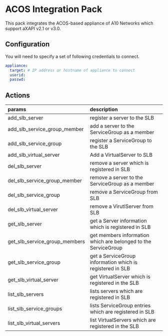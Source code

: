 # ACOS Integration Pack
This pack integrates the ACOS-based appliance of A10 Networks which support aXAPI v2.1 or v3.0.

## Configuration
You will need to specify a set of following credentials to connect.

```yaml
appliance:
  target: # IP address or hostname of appliance to connect
  userid:
  passwd:
```

## Actions
| params                        | description                                                     |
|:------------------------------|:----------------------------------------------------------------|
| add_slb_server                | register a server to the SLB                                    |
| add_slb_service_group_member  | add a server to the ServiceGroup as a member                    |
| add_slb_service_group         | register a ServiceGroup to the SLB                              |
| add_slb_virtual_server        | Add a VirtualServer to SLB                                      |
| del_slb_server                | remove a server which is registered in SLB                      |
| del_slb_service_group_member  | remove a server to the ServiceGroup as a member                 |
| del_slb_service_group         | remove a ServiceGroup from SLB                                  |
| del_slb_virtual_server        | remove a VirutlServer from SLB                                  |
| get_slb_server                | get a Server information which is registered in SLB             |
| get_slb_service_group_members | get members information which are belonged to the ServiceGroup  |
| get_slb_service_group         | get a ServiceGroup information which is registered in SLB       |
| get_slb_virtual_server        | get VirtualServer which is registered in the SLB                |
| list_slb_servers              | lists servers which are registered in SLB                       |
| list_slb_service_groups       | lists ServiceGroup entries which are registered in SLB          |
| list_slb_virtual_servers      | list VirtualServers which are registered in the SLB             |
